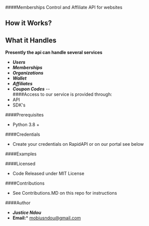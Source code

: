 ####Memberships Control and Affiliate API for websites

 **How it Works?**
 --
    

   
 **What it Handles**
 --
 **Presently the api can handle several services**
   - ***Users***
   - ***Memberships***
   - ***Organizations***
   - ***Wallet***
   - ***Affiliates***
   - ***Coupon Codes***
--     
 ####Access to our service is provided through: 
   - API
   - SDK's


####Prerequisites
- Python 3.8 +


####Credentials
- Create your credentials on RapidAPI or on our portal see below

####Examples


####Licensed
- Code Released under MIT License


####Contributions
- See Contributions.MD on this repo for instructions

####Author

- ***Justice Ndou*** 
- **Email:*** mobiusndou@gmail.com





